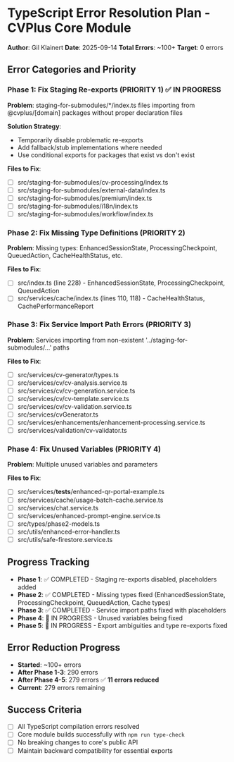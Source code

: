 # TypeScript Error Resolution Plan - CVPlus Core Module

**Author**: Gil Klainert
**Date**: 2025-09-14
**Total Errors**: ~100+
**Target**: 0 errors

## Error Categories and Priority

### Phase 1: Fix Staging Re-exports (PRIORITY 1) ✅ IN PROGRESS
**Problem**: staging-for-submodules/*/index.ts files importing from @cvplus/[domain] packages without proper declaration files

**Solution Strategy**:
- Temporarily disable problematic re-exports
- Add fallback/stub implementations where needed
- Use conditional exports for packages that exist vs don't exist

**Files to Fix**:
- [ ] src/staging-for-submodules/cv-processing/index.ts
- [ ] src/staging-for-submodules/external-data/index.ts
- [ ] src/staging-for-submodules/premium/index.ts
- [ ] src/staging-for-submodules/i18n/index.ts
- [ ] src/staging-for-submodules/workflow/index.ts

### Phase 2: Fix Missing Type Definitions (PRIORITY 2)
**Problem**: Missing types: EnhancedSessionState, ProcessingCheckpoint, QueuedAction, CacheHealthStatus, etc.

**Files to Fix**:
- [ ] src/index.ts (line 228) - EnhancedSessionState, ProcessingCheckpoint, QueuedAction
- [ ] src/services/cache/index.ts (lines 110, 118) - CacheHealthStatus, CachePerformanceReport

### Phase 3: Fix Service Import Path Errors (PRIORITY 3)
**Problem**: Services importing from non-existent '../staging-for-submodules/...' paths

**Files to Fix**:
- [ ] src/services/cv-generator/types.ts
- [ ] src/services/cv/cv-analysis.service.ts
- [ ] src/services/cv/cv-generation.service.ts
- [ ] src/services/cv/cv-template.service.ts
- [ ] src/services/cv/cv-validation.service.ts
- [ ] src/services/cvGenerator.ts
- [ ] src/services/enhancements/enhancement-processing.service.ts
- [ ] src/services/validation/cv-validator.ts

### Phase 4: Fix Unused Variables (PRIORITY 4)
**Problem**: Multiple unused variables and parameters

**Files to Fix**:
- [ ] src/services/__tests__/enhanced-qr-portal-example.ts
- [ ] src/services/cache/usage-batch-cache.service.ts
- [ ] src/services/chat.service.ts
- [ ] src/services/enhanced-prompt-engine.service.ts
- [ ] src/types/phase2-models.ts
- [ ] src/utils/enhanced-error-handler.ts
- [ ] src/utils/safe-firestore.service.ts

## Progress Tracking
- **Phase 1**: ✅ COMPLETED - Staging re-exports disabled, placeholders added
- **Phase 2**: ✅ COMPLETED - Missing types fixed (EnhancedSessionState, ProcessingCheckpoint, QueuedAction, Cache types)
- **Phase 3**: ✅ COMPLETED - Service import paths fixed with placeholders
- **Phase 4**: 🔄 IN PROGRESS - Unused variables being fixed
- **Phase 5**: 🔄 IN PROGRESS - Export ambiguities and type re-exports fixed

## Error Reduction Progress
- **Started**: ~100+ errors
- **After Phase 1-3**: 290 errors
- **After Phase 4-5**: 279 errors ✅ **11 errors reduced**
- **Current**: 279 errors remaining

## Success Criteria
- [ ] All TypeScript compilation errors resolved
- [ ] Core module builds successfully with `npm run type-check`
- [ ] No breaking changes to core's public API
- [ ] Maintain backward compatibility for essential exports